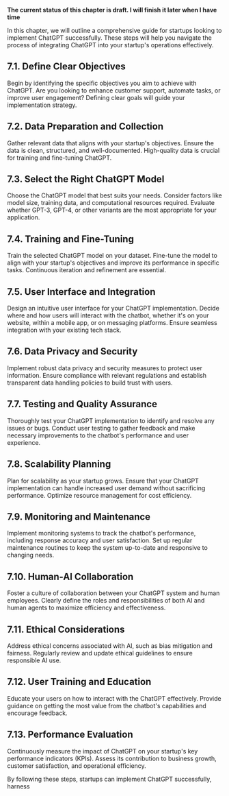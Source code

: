 **The current status of this chapter is draft. I will finish it later when I have time**

In this chapter, we will outline a comprehensive guide for startups looking to implement ChatGPT successfully. These steps will help you navigate the process of integrating ChatGPT into your startup's operations effectively.

7.1. **Define Clear Objectives**
--------------------------------

Begin by identifying the specific objectives you aim to achieve with ChatGPT. Are you looking to enhance customer support, automate tasks, or improve user engagement? Defining clear goals will guide your implementation strategy.

7.2. **Data Preparation and Collection**
----------------------------------------

Gather relevant data that aligns with your startup's objectives. Ensure the data is clean, structured, and well-documented. High-quality data is crucial for training and fine-tuning ChatGPT.

7.3. **Select the Right ChatGPT Model**
---------------------------------------

Choose the ChatGPT model that best suits your needs. Consider factors like model size, training data, and computational resources required. Evaluate whether GPT-3, GPT-4, or other variants are the most appropriate for your application.

7.4. **Training and Fine-Tuning**
---------------------------------

Train the selected ChatGPT model on your dataset. Fine-tune the model to align with your startup's objectives and improve its performance in specific tasks. Continuous iteration and refinement are essential.

7.5. **User Interface and Integration**
---------------------------------------

Design an intuitive user interface for your ChatGPT implementation. Decide where and how users will interact with the chatbot, whether it's on your website, within a mobile app, or on messaging platforms. Ensure seamless integration with your existing tech stack.

7.6. **Data Privacy and Security**
----------------------------------

Implement robust data privacy and security measures to protect user information. Ensure compliance with relevant regulations and establish transparent data handling policies to build trust with users.

7.7. **Testing and Quality Assurance**
--------------------------------------

Thoroughly test your ChatGPT implementation to identify and resolve any issues or bugs. Conduct user testing to gather feedback and make necessary improvements to the chatbot's performance and user experience.

7.8. **Scalability Planning**
-----------------------------

Plan for scalability as your startup grows. Ensure that your ChatGPT implementation can handle increased user demand without sacrificing performance. Optimize resource management for cost efficiency.

7.9. **Monitoring and Maintenance**
-----------------------------------

Implement monitoring systems to track the chatbot's performance, including response accuracy and user satisfaction. Set up regular maintenance routines to keep the system up-to-date and responsive to changing needs.

7.10. **Human-AI Collaboration**
--------------------------------

Foster a culture of collaboration between your ChatGPT system and human employees. Clearly define the roles and responsibilities of both AI and human agents to maximize efficiency and effectiveness.

7.11. **Ethical Considerations**
--------------------------------

Address ethical concerns associated with AI, such as bias mitigation and fairness. Regularly review and update ethical guidelines to ensure responsible AI use.

7.12. **User Training and Education**
-------------------------------------

Educate your users on how to interact with the ChatGPT effectively. Provide guidance on getting the most value from the chatbot's capabilities and encourage feedback.

7.13. **Performance Evaluation**
--------------------------------

Continuously measure the impact of ChatGPT on your startup's key performance indicators (KPIs). Assess its contribution to business growth, customer satisfaction, and operational efficiency.

By following these steps, startups can implement ChatGPT successfully, harness
